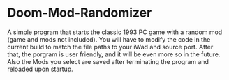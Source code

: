 # Doom-Mod-Randomizer
A simple program that starts the classic 1993 PC game with a random mod (game and mods not included). You will have to modify the code in the current build to match the file paths to your iWad and source port. After that, the porgram is user friendly, and it will be even more so in the future. Also the Mods you select are saved after terminating the program and reloaded upon startup.
